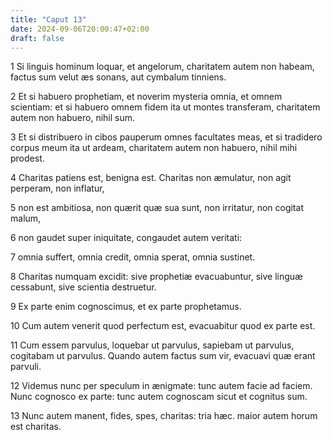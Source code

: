 ```yaml
---
title: "Caput 13"
date: 2024-09-06T20:00:47+02:00
draft: false
---
```



1 Si linguis hominum loquar, et angelorum, charitatem autem non habeam, factus sum velut æs sonans, aut cymbalum tinniens.

2 Et si habuero prophetiam, et noverim mysteria omnia, et omnem scientiam: et si habuero omnem fidem ita ut montes transferam, charitatem autem non habuero, nihil sum.

3 Et si distribuero in cibos pauperum omnes facultates meas, et si tradidero corpus meum ita ut ardeam, charitatem autem non habuero, nihil mihi prodest.

4 Charitas patiens est, benigna est. Charitas non æmulatur, non agit perperam, non inflatur,

5 non est ambitiosa, non quærit quæ sua sunt, non irritatur, non cogitat malum,

6 non gaudet super iniquitate, congaudet autem veritati:

7 omnia suffert, omnia credit, omnia sperat, omnia sustinet.

8 Charitas numquam excidit: sive prophetiæ evacuabuntur, sive linguæ cessabunt, sive scientia destruetur.

9 Ex parte enim cognoscimus, et ex parte prophetamus.

10 Cum autem venerit quod perfectum est, evacuabitur quod ex parte est.

11 Cum essem parvulus, loquebar ut parvulus, sapiebam ut parvulus, cogitabam ut parvulus. Quando autem factus sum vir, evacuavi quæ erant parvuli.

12 Videmus nunc per speculum in ænigmate: tunc autem facie ad faciem. Nunc cognosco ex parte: tunc autem cognoscam sicut et cognitus sum.

13 Nunc autem manent, fides, spes, charitas: tria hæc. maior autem horum est charitas.

